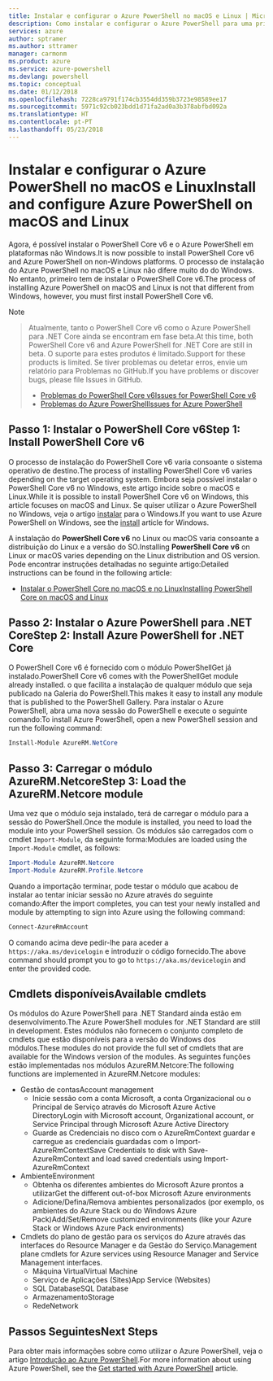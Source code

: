 ```yaml
---
title: Instalar e configurar o Azure PowerShell no macOS e Linux | Microsoft Docs
description: Como instalar e configurar o Azure PowerShell para uma primeira utilização no macOS e Linux.
services: azure
author: sptramer
ms.author: sttramer
manager: carmonm
ms.product: azure
ms.service: azure-powershell
ms.devlang: powershell
ms.topic: conceptual
ms.date: 01/12/2018
ms.openlocfilehash: 7228ca9791f174cb3554dd359b3723e98589ee17
ms.sourcegitcommit: 5971c92cb023bdd1d71fa2ad0a3b378abfbd092a
ms.translationtype: HT
ms.contentlocale: pt-PT
ms.lasthandoff: 05/23/2018
---
```

# <a name="install-and-configure-azure-powershell-on-macos-and-linux"></a><span data-ttu-id="9fdcc-103">Instalar e configurar o Azure PowerShell no macOS e Linux</span><span class="sxs-lookup"><span data-stu-id="9fdcc-103">Install and configure Azure PowerShell on macOS and Linux</span></span>

<span data-ttu-id="9fdcc-104">Agora, é possível instalar o PowerShell Core v6 e o Azure PowerShell em plataformas não Windows.</span><span class="sxs-lookup"><span data-stu-id="9fdcc-104">It is now possible to install PowerShell Core v6 and Azure PowerShell on non-Windows platforms.</span></span>
<span data-ttu-id="9fdcc-105">O processo de instalação do Azure PowerShell no macOS e Linux não difere muito do do Windows. No entanto, primeiro tem de instalar o PowerShell Core v6.</span><span class="sxs-lookup"><span data-stu-id="9fdcc-105">The process of installing Azure PowerShell on macOS and Linux is not that different from Windows, however, you must first install PowerShell Core v6.</span></span>

> [!NOTE]

> <span data-ttu-id="9fdcc-106">Atualmente, tanto o PowerShell Core v6 como o Azure PowerShell para .NET Core ainda se encontram em fase beta.</span><span class="sxs-lookup"><span data-stu-id="9fdcc-106">At this time, both PowerShell Core v6 and Azure PowerShell for .NET Core are still in beta.</span></span>
> <span data-ttu-id="9fdcc-107">O suporte para estes produtos é limitado.</span><span class="sxs-lookup"><span data-stu-id="9fdcc-107">Support for these products is limited.</span></span> <span data-ttu-id="9fdcc-108">Se tiver problemas ou detetar erros, envie um relatório para Problemas no GitHub.</span><span class="sxs-lookup"><span data-stu-id="9fdcc-108">If you have problems or discover bugs, please file Issues in GitHub.</span></span>
>
> * [<span data-ttu-id="9fdcc-109">Problemas do PowerShell Core v6</span><span class="sxs-lookup"><span data-stu-id="9fdcc-109">Issues for PowerShell Core v6</span></span>](https://github.com/PowerShell/PowerShell/issues)
> * [<span data-ttu-id="9fdcc-110">Problemas do Azure PowerShell</span><span class="sxs-lookup"><span data-stu-id="9fdcc-110">Issues for Azure PowerShell</span></span>](https://github.com/azure/azure-docs-powershell/issues)

## <a name="step-1-install-powershell-core-v6"></a><span data-ttu-id="9fdcc-111">Passo 1: Instalar o PowerShell Core v6</span><span class="sxs-lookup"><span data-stu-id="9fdcc-111">Step 1: Install PowerShell Core v6</span></span>

<span data-ttu-id="9fdcc-112">O processo de instalação do PowerShell Core v6 varia consoante o sistema operativo de destino.</span><span class="sxs-lookup"><span data-stu-id="9fdcc-112">The process of installing PowerShell Core v6 varies depending on the target operating system.</span></span>
<span data-ttu-id="9fdcc-113">Embora seja possível instalar o PowerShell Core v6 no Windows, este artigo incide sobre o macOS e Linux.</span><span class="sxs-lookup"><span data-stu-id="9fdcc-113">While it is possible to install PowerShell Core v6 on Windows, this article focuses on macOS and Linux.</span></span> <span data-ttu-id="9fdcc-114">Se quiser utilizar o Azure PowerShell no Windows, veja o artigo [instalar](./install-azurerm-ps.md) para o Windows.</span><span class="sxs-lookup"><span data-stu-id="9fdcc-114">If you want to use Azure PowerShell on Windows, see the [install](./install-azurerm-ps.md) article for Windows.</span></span>

<span data-ttu-id="9fdcc-115">A instalação do **PowerShell Core v6** no Linux ou macOS varia consoante a distribuição do Linux e a versão do SO.</span><span class="sxs-lookup"><span data-stu-id="9fdcc-115">Installing **PowerShell Core v6** on Linux or macOS varies depending on the Linux distribution and OS version.</span></span>
<span data-ttu-id="9fdcc-116">Pode encontrar instruções detalhadas no seguinte artigo:</span><span class="sxs-lookup"><span data-stu-id="9fdcc-116">Detailed instructions can be found in the following article:</span></span>

- [<span data-ttu-id="9fdcc-117">Instalar o PowerShell Core no macOS e no Linux</span><span class="sxs-lookup"><span data-stu-id="9fdcc-117">Installing PowerShell Core on macOS and Linux</span></span>](/powershell/scripting/setup/installing-powershell-core-on-macos-and-linux)

## <a name="step-2-install-azure-powershell-for-net-core"></a><span data-ttu-id="9fdcc-118">Passo 2: Instalar o Azure PowerShell para .NET Core</span><span class="sxs-lookup"><span data-stu-id="9fdcc-118">Step 2: Install Azure PowerShell for .NET Core</span></span>

<span data-ttu-id="9fdcc-119">O PowerShell Core v6 é fornecido com o módulo PowerShellGet já instalado.</span><span class="sxs-lookup"><span data-stu-id="9fdcc-119">PowerShell Core v6 comes with the PowerShellGet module already installed.</span></span> <span data-ttu-id="9fdcc-120">o que facilita a instalação de qualquer módulo que seja publicado na Galeria do PowerShell.</span><span class="sxs-lookup"><span data-stu-id="9fdcc-120">This makes it easy to install any module that is published to the PowerShell Gallery.</span></span> <span data-ttu-id="9fdcc-121">Para instalar o Azure PowerShell, abra uma nova sessão do PowerShell e execute o seguinte comando:</span><span class="sxs-lookup"><span data-stu-id="9fdcc-121">To install Azure PowerShell, open a new PowerShell session and run the following command:</span></span>

```powershell
Install-Module AzureRM.NetCore
```

## <a name="step-3-load-the-azurermnetcore-module"></a><span data-ttu-id="9fdcc-122">Passo 3: Carregar o módulo AzureRM.Netcore</span><span class="sxs-lookup"><span data-stu-id="9fdcc-122">Step 3: Load the AzureRM.Netcore module</span></span>

<span data-ttu-id="9fdcc-123">Uma vez que o módulo seja instalado, terá de carregar o módulo para a sessão do PowerShell.</span><span class="sxs-lookup"><span data-stu-id="9fdcc-123">Once the module is installed, you need to load the module into your PowerShell session.</span></span> <span data-ttu-id="9fdcc-124">Os módulos são carregados com o cmdlet `Import-Module`, da seguinte forma:</span><span class="sxs-lookup"><span data-stu-id="9fdcc-124">Modules are loaded using the `Import-Module` cmdlet, as follows:</span></span>

```powershell
Import-Module AzureRM.Netcore
Import-Module AzureRM.Profile.Netcore
```

<span data-ttu-id="9fdcc-125">Quando a importação terminar, pode testar o módulo que acabou de instalar ao tentar iniciar sessão no Azure através do seguinte comando:</span><span class="sxs-lookup"><span data-stu-id="9fdcc-125">After the import completes, you can test your newly installed and module by attempting to sign into Azure using the following command:</span></span>

```powershell
Connect-AzureRmAccount
```

<span data-ttu-id="9fdcc-126">O comando acima deve pedir-lhe para aceder a `https://aka.ms/devicelogin` e introduzir o código fornecido.</span><span class="sxs-lookup"><span data-stu-id="9fdcc-126">The above command should prompt you to go to `https://aka.ms/devicelogin` and enter the provided code.</span></span>

## <a name="available-cmdlets"></a><span data-ttu-id="9fdcc-127">Cmdlets disponíveis</span><span class="sxs-lookup"><span data-stu-id="9fdcc-127">Available cmdlets</span></span>

<span data-ttu-id="9fdcc-128">Os módulos do Azure PowerShell para .NET Standard ainda estão em desenvolvimento.</span><span class="sxs-lookup"><span data-stu-id="9fdcc-128">The Azure PowerShell modules for .NET Standard are still in development.</span></span> <span data-ttu-id="9fdcc-129">Estes módulos não fornecem o conjunto completo de cmdlets que estão disponíveis para a versão do Windows dos módulos.</span><span class="sxs-lookup"><span data-stu-id="9fdcc-129">These modules do not provide the full set of cmdlets that are available for the Windows version of the modules.</span></span> <span data-ttu-id="9fdcc-130">As seguintes funções estão implementadas nos módulos AzureRM.Netcore:</span><span class="sxs-lookup"><span data-stu-id="9fdcc-130">The following functions are implemented in AzureRM.Netcore modules:</span></span>

* <span data-ttu-id="9fdcc-131">Gestão de contas</span><span class="sxs-lookup"><span data-stu-id="9fdcc-131">Account management</span></span>
  - <span data-ttu-id="9fdcc-132">Inicie sessão com a conta Microsoft, a conta Organizacional ou o Principal de Serviço através do Microsoft Azure Active Directory</span><span class="sxs-lookup"><span data-stu-id="9fdcc-132">Login with Microsoft account, Organizational account, or Service Principal through Microsoft Azure Active Directory</span></span>
  - <span data-ttu-id="9fdcc-133">Guarde as Credenciais no disco com o AzureRmContext guardar e carregue as credenciais guardadas com o Import-AzureRmContext</span><span class="sxs-lookup"><span data-stu-id="9fdcc-133">Save Credentials to disk with Save-AzureRmContext and load saved credentials using Import-AzureRmContext</span></span>
* <span data-ttu-id="9fdcc-134">Ambiente</span><span class="sxs-lookup"><span data-stu-id="9fdcc-134">Environment</span></span>
  - <span data-ttu-id="9fdcc-135">Obtenha os diferentes ambientes do Microsoft Azure prontos a utilizar</span><span class="sxs-lookup"><span data-stu-id="9fdcc-135">Get the different out-of-box Microsoft Azure environments</span></span>
  - <span data-ttu-id="9fdcc-136">Adicione/Defina/Remova ambientes personalizados (por exemplo, os ambientes do Azure Stack ou do Windows Azure Pack)</span><span class="sxs-lookup"><span data-stu-id="9fdcc-136">Add/Set/Remove customized environments (like your Azure Stack or Windows Azure Pack environments)</span></span>
* <span data-ttu-id="9fdcc-137">Cmdlets do plano de gestão para os serviços do Azure através das interfaces do Resource Manager e da Gestão do Serviço.</span><span class="sxs-lookup"><span data-stu-id="9fdcc-137">Management plane cmdlets for Azure services using Resource Manager and Service Management interfaces.</span></span>
  - <span data-ttu-id="9fdcc-138">Máquina Virtual</span><span class="sxs-lookup"><span data-stu-id="9fdcc-138">Virtual Machine</span></span>
  - <span data-ttu-id="9fdcc-139">Serviço de Aplicações (Sites)</span><span class="sxs-lookup"><span data-stu-id="9fdcc-139">App Service (Websites)</span></span>
  - <span data-ttu-id="9fdcc-140">SQL Database</span><span class="sxs-lookup"><span data-stu-id="9fdcc-140">SQL Database</span></span>
  - <span data-ttu-id="9fdcc-141">Armazenamento</span><span class="sxs-lookup"><span data-stu-id="9fdcc-141">Storage</span></span>
  - <span data-ttu-id="9fdcc-142">Rede</span><span class="sxs-lookup"><span data-stu-id="9fdcc-142">Network</span></span>

## <a name="next-steps"></a><span data-ttu-id="9fdcc-143">Passos Seguintes</span><span class="sxs-lookup"><span data-stu-id="9fdcc-143">Next Steps</span></span>

<span data-ttu-id="9fdcc-144">Para obter mais informações sobre como utilizar o Azure PowerShell, veja o artigo [Introdução ao Azure PowerShell](get-started-azureps.md).</span><span class="sxs-lookup"><span data-stu-id="9fdcc-144">For more information about using Azure PowerShell, see the [Get started with Azure PowerShell](get-started-azureps.md) article.</span></span>
